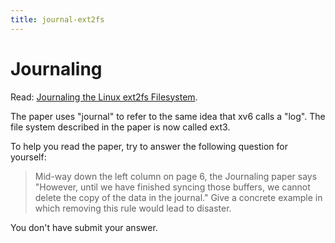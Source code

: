 ```yaml
---
title: journal-ext2fs
---
```


# Journaling

Read: [Journaling the Linux ext2fs Filesystem](/mit6.1810/readings/journal-design.pdf).

The paper uses "journal" to refer to the same idea that
xv6 calls a "log". The file system described in the paper is now called ext3.

To help you read the paper, try to answer the following question for yourself:
> Mid-way down the left column on page 6, the Journaling paper
> says "However, until we have finished syncing those buffers, we cannot
> delete the copy of the data in the journal."
> Give a concrete example in which removing this rule would
> lead to disaster.

You don't have submit your answer.
